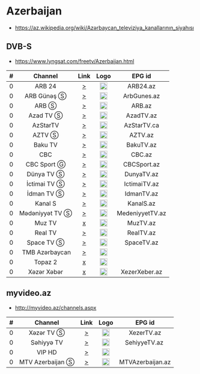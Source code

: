 <h1>Azerbaijan</h1>

* https://az.wikipedia.org/wiki/Azərbaycan_televiziya_kanallarının_siyahısı

<h2>DVB-S</h2>

* https://www.lyngsat.com/freetv/Azerbaijan.html

| #   | Channel        | Link  | Logo | EPG id |
|:---:|:--------------:|:-----:|:----:|:------:|
| 0   | ARB 24 | [>](http://85.132.81.184:8080/arb/live/index.m3u8) | <img height="20" src="https://i.imgur.com/mtvIFyq.png"/> | ARB24.az |
| 0   | ARB Günəş Ⓢ | [>](https://www.tvkaista.net/stream-forwarder/get.php?x=ARMGunes) | <img height="20" src="https://i.imgur.com/dSg7KUK.png"/> | ArbGunes.az |
| 0   | ARB Ⓢ | [>](http://109.205.166.68/server124/arb/index.m3u8) | <img height="20" src="https://i.imgur.com/E97M2OL.png"/> | ARB.az |
| 0   | Azad TV Ⓢ | [>](https://www.tvkaista.net/stream-forwarder/get.php?x=ATVAz) | <img height="20" src="https://upload.wikimedia.org/wikipedia/commons/thumb/e/e7/ATV_%282012-h.h.%29.png/474px-ATV_%282012-h.h.%29.png"/> | AzadTV.az |
| 0   | AzStarTV | [>](http://live.azstartv.com/azstar/smil:azstar.smil/playlist.m3u8) | <img height="20" src="https://i.imgur.com/di3XX5L.png"/> | AzStarTV.ca |
| 0   | AZTV Ⓢ | [>](https://www.tvkaista.net/stream-forwarder/get.php?x=AZTV) | <img height="20" src="https://i.imgur.com/snBMMeH.png"/> | AZTV.az |
| 0   | Baku TV | [>](https://rtmp.baku.tv/live/bakutv_720p.m3u8) | <img height="20" src="https://upload.wikimedia.org/wikipedia/commons/thumb/3/3b/Baku_TV_%282018%29.png/640px-Baku_TV_%282018%29.png"/> | BakuTV.az |
| 0   | CBC | [>](https://stream.cbctv.az:5443/LiveApp/streams/cbctv.m3u8) | <img height="20" src="https://i.imgur.com/wVT0dwO.png"/> | CBC.az |
| 0   | CBC Sport Ⓖ | [>](https://mn-nl.mncdn.com/cbcsports_live/cbcsports/playlist.m3u8) | <img height="20" src="https://upload.wikimedia.org/wikipedia/az/0/04/CBC_Sport_TV_loqo.png"/> | CBCSport.az |
| 0   | Dünya TV Ⓢ | [>](https://www.tvkaista.net/stream-forwarder/get.php?x=Dunya) | <img height="20" src="https://upload.wikimedia.org/wikipedia/az/5/5d/D%C3%BCnya_TV_%282019-h.h.%29.png"/> | DunyaTV.az |
| 0   | İctimai TV Ⓢ | [>](http://109.205.166.68/server124/ictimai_tv/index.m3u8) | <img height="20" src="https://upload.wikimedia.org/wikipedia/commons/thumb/f/ff/%C4%B0ctimai_TV_%282021-h.h.%29.svg/470px-%C4%B0ctimai_TV_%282021-h.h.%29.svg.png"/> | IctimaiTV.az |
| 0   | İdman TV Ⓢ | [>](http://109.205.166.68/server124/idman_az/index.m3u8) | <img height="20" src="https://upload.wikimedia.org/wikipedia/az/thumb/8/88/%C4%B0dman_Az%C9%99rbaycan_TV_loqo_%282019-h.h.%29.png/640px-%C4%B0dman_Az%C9%99rbaycan_TV_loqo_%282019-h.h.%29.png"/> | IdmanTV.az |
| 0   | Kanal S | [>](https://www.tvkaista.net/stream-forwarder/get.php?x=KanalS) | <img height="20" src="https://upload.wikimedia.org/wikipedia/commons/thumb/2/27/Kanal_S_%282022%29.png/616px-Kanal_S_%282022%29.png"/> | KanalS.az |
| 0   | Mədəniyyət TV Ⓢ | [>](https://str.yodacdn.net/medeniyyet/index.m3u8) | <img height="20" src="https://upload.wikimedia.org/wikipedia/commons/f/fc/M%C9%99d%C9%99niyy%C9%99t_TV_logo.png"/> | MedeniyyetTV.az |
| 0   | Muz TV | [x]() | <img height="20" src="https://i.imgur.com/CjySP1V.png"/> | MuzTV.az |
| 0   | Real TV | [>](https://www.tvkaista.net/stream-forwarder/get.php?x=RealTV) | <img height="20" src="https://i.imgur.com/e2KFL0R.png"/> | RealTV.az |
| 0   | Space TV Ⓢ | [>](http://109.205.166.68/server124/space_tv/index.m3u8) | <img height="20" src="https://upload.wikimedia.org/wikipedia/commons/thumb/2/24/Space_TV_loqosu_%282023-h.h.%29.png/296px-Space_TV_loqosu_%282023-h.h.%29.png"/> | SpaceTV.az |
| 0   | TMB Azərbaycan | [>](https://www.tvkaista.net/stream-forwarder/get.php?x=TMBAzerbaijan) | <img height="20" src="https://upload.wikimedia.org/wikipedia/az/c/c2/TMB_TV_loqosu.png"/> |
| 0   | Topaz 2 | [x]() | <img height="20" src="https://www.lyngsat.com/logo/tv/tt/topaz_tv_az.png"/> |
| 0   | Xəzər Xəbər | [x]() | <img height="20" src="https://i.imgur.com/AuB8bnq.png"/> | XezerXeber.az |

<h2>myvideo.az</h2>

* http://myvideo.az/channels.aspx

| #   | Channel        | Link  | Logo | EPG id |
|:---:|:--------------:|:-----:|:----:|:------:|
| 0   | Xəzər TV Ⓢ | [>](https://www.tvkaista.net/stream-forwarder/get.php?x=Xezer) | <img height="20" src="https://upload.wikimedia.org/wikipedia/commons/a/a5/X%C9%99z%C9%99r_TV_%282023%29.png"/> | XezerTV.az |
| 0   | Səhiyyə TV | [>](https://www.tvkaista.net/stream-forwarder/get.php?x=SehiyyeTV) | <img height="20" src="https://upload.wikimedia.org/wikipedia/az/thumb/c/cd/S%C9%99hiyy%C9%99_TV.png/640px-S%C9%99hiyy%C9%99_TV.png"/> | SehiyyeTV.az |
| 0   | VIP HD | [>](https://www.tvkaista.net/stream-forwarder/get.php?x=AZ_VIP) | <img height="20" src="https://tvtolive.com/wp-content/uploads/VIP-TV-tvtolive.com_.jpg"/> |
| 0   | MTV Azerbaijan Ⓢ | [>](https://www.tvkaista.net/stream-forwarder/get.php?x=MTVAzerbaijan) | <img height="20" src="https://upload.wikimedia.org/wikipedia/commons/thumb/0/00/MTV_Az%C9%99rbaycan_%282022%29.png/622px-MTV_Az%C9%99rbaycan_%282022%29.png"/> | MTVAzerbaijan.az |
